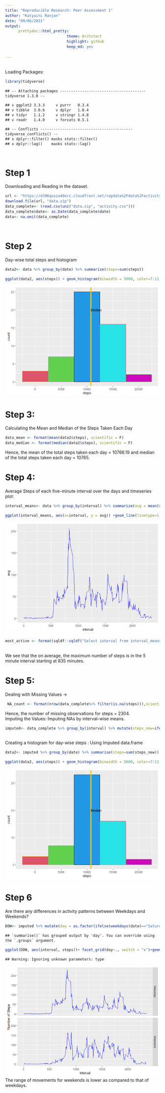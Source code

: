 ```yaml
---
title: "Reproducible Research: Peer Assessment 1"
author: "Katyaini Ranjan"
date: "09/06/2021"
output: 
      prettydoc::html_pretty:
                            theme: Architect
                            highlight: github
                            keep_md: yes
                    
---
```


<br>
Loading Packages:

```r
library(tidyverse)
```

```
## -- Attaching packages --------------------------------------- tidyverse 1.3.0 --
```

```
## v ggplot2 3.3.3     v purrr   0.3.4
## v tibble  3.0.6     v dplyr   1.0.4
## v tidyr   1.1.2     v stringr 1.4.0
## v readr   1.4.0     v forcats 0.5.1
```

```
## -- Conflicts ------------------------------------------ tidyverse_conflicts() --
## x dplyr::filter() masks stats::filter()
## x dplyr::lag()    masks stats::lag()
```
<br>

# Step 1  
Downloading and Reading in the dataset. 
<br>

```r
url <- "https://d396qusza40orc.cloudfront.net/repdata%2Fdata%2Factivity.zip"
download.file(url, "data.zip")
data_complete<- (read.csv(unz("data.zip", "activity.csv")))
data_complete$date<- as.Date(data_complete$date)
data<- na.omit(data_complete)
```
<br>

# Step 2  
Day-wise total steps and histogram

```r
data2<- data %>% group_by(date) %>% summarise(steps=sum(steps))
```

```r
ggplot(data2, aes(steps)) + geom_histogram(binwidth = 5000, color=7:11, fill= 2:6)+ geom_vline(aes(xintercept = median(steps)), color=15, size=2) + annotate(geom ="text", x = mean(data2$steps)+1000, y = 20, label = "Median")
```

<img src="PA1_template_files/figure-html/unnamed-chunk-4-1.png"  />
<br>

# Step 3:  
Calculating the Mean and Median of the Steps Taken Each Day

```r
data_mean <- format(mean(data2$steps), scientific = F)
data_median <- format(median(data2$steps), scientific = F)
```
Hence, the mean of the total steps taken each day = 10766.19 and median of the total steps taken each day = 10765.

# Step 4: 
Average Steps of each five-minute interval over the days and timeseries plot:

```r
interval_means<- data %>% group_by(interval) %>% summarize(avg = mean(steps, na.rm = T))
```

```r
ggplot(interval_means, aes(x=interval, y = avg)) +geom_line(linetype=1, color="Blue")
```

<img src="PA1_template_files/figure-html/unnamed-chunk-7-1.png"  />

```r
most_active <- format(sqldf::sqldf("Select interval from interval_means where avg = (Select max(avg) from interval_means)"), scientific = F)
```
<br>
We see that the on average, the maximum number of steps is in the 5 minute interval starting at 835 minutes.
<br>

# Step 5:  
Dealing with Missing Values ->

```r
 NA_count <- format(nrow(data_complete%>% filter(is.na(steps))),scientific = F)
```
Hence, the number of missing observations for steps = 2304.
<br>
Imputing the Values: 
Imputing NAs by interval-wise means. 

```r
imputed<- data_complete %>% group_by(interval) %>% mutate(steps_new=ifelse(is.na(steps),mean(steps, na.rm = T), steps))
```
<br>
Creating a histogram for day-wise steps : Using Imputed data.frame

```r
data2<- imputed %>% group_by(date) %>% summarise(steps=sum(steps_new))
```

```r
ggplot(data2, aes(steps)) + geom_histogram(binwidth = 5000, color=7:11, fill= 2:6)+ geom_vline(aes(xintercept = median(steps)), color=15, size=2) + annotate(geom ="text", x = mean(data2$steps)+1000, y = 20, label = "Median")
```

<img src="PA1_template_files/figure-html/unnamed-chunk-12-1.png"  />
<br>

# Step 6  
Are there any differences in activity patterns between Weekdays and Weekends?

```r
DOW<- imputed %>% mutate(day = as.factor(ifelse(weekdays(date)=="Saturday"| weekdays(date)=="Sunday", "Weekend", "Weekday"))) %>% group_by(day,interval)%>% summarize(steps = mean(steps_new))
```

```
## `summarise()` has grouped output by 'day'. You can override using the `.groups` argument.
```

```r
ggplot(DOW, aes(interval, steps))+ facet_grid(day~., switch = "x")+geom_line(type =1, color = "Blue") + labs(y= "Number of Steps", x= "Interval")
```

```
## Warning: Ignoring unknown parameters: type
```

<img src="PA1_template_files/figure-html/unnamed-chunk-14-1.png"  />
<br>
The range of movements for weekends is lower as compared to that of weekdays.
<br>

